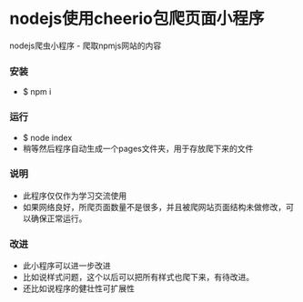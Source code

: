 # nodejs使用cheerio包爬页面小程序

nodejs爬虫小程序 - 爬取npmjs网站的内容

### 安装
- $ npm i

### 运行 
- $ node index
- 稍等然后程序自动生成一个pages文件夹，用于存放爬下来的文件

### 说明
- 此程序仅仅作为学习交流使用
- 如果网络良好，所爬页面数量不是很多，并且被爬网站页面结构未做修改，可以确保正常运行。

### 改进
- 此小程序可以进一步改进
- 比如说样式问题，这个以后可以把所有样式也爬下来，有待改进。
- 还比如说程序的健壮性可扩展性
